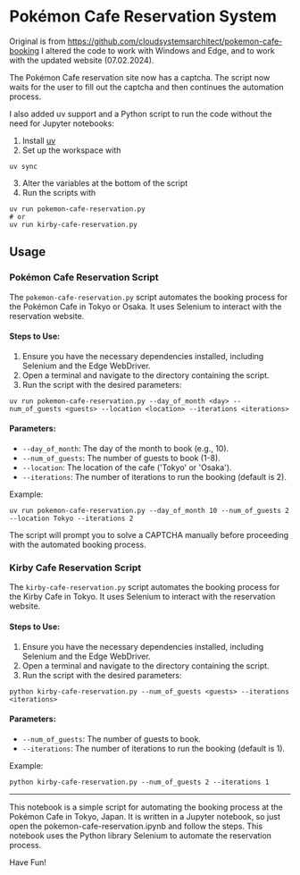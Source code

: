 # Pokémon Cafe Reservation System

Original is from https://github.com/cloudsystemsarchitect/pokemon-cafe-booking
I altered the code to work with Windows and Edge, and to work with the updated website (07.02.2024).

The Pokémon Cafe reservation site now has a captcha. The script now waits for the user to fill out the captcha and then continues the automation process.

I also added uv support and a Python script to run the code without the need for Jupyter notebooks:

1. Install [uv](https://docs.astral.sh/uv/getting-started/)
2. Set up the workspace with

```shell
uv sync
```

3. Alter the variables at the bottom of the script
4. Run the scripts with

```shell
uv run pokemon-cafe-reservation.py
# or
uv run kirby-cafe-reservation.py
```

## Usage

### Pokémon Cafe Reservation Script

The `pokemon-cafe-reservation.py` script automates the booking process for the Pokémon Cafe in Tokyo or Osaka. It uses Selenium to interact with the reservation website.

#### Steps to Use:

1. Ensure you have the necessary dependencies installed, including Selenium and the Edge WebDriver.
2. Open a terminal and navigate to the directory containing the script.
3. Run the script with the desired parameters:

```shell
uv run pokemon-cafe-reservation.py --day_of_month <day> --num_of_guests <guests> --location <location> --iterations <iterations>
```

#### Parameters:

- `--day_of_month`: The day of the month to book (e.g., 10).
- `--num_of_guests`: The number of guests to book (1-8).
- `--location`: The location of the cafe ('Tokyo' or 'Osaka').
- `--iterations`: The number of iterations to run the booking (default is 2).

Example:

```shell
uv run pokemon-cafe-reservation.py --day_of_month 10 --num_of_guests 2 --location Tokyo --iterations 2
```

The script will prompt you to solve a CAPTCHA manually before proceeding with the automated booking process.

### Kirby Cafe Reservation Script

The `kirby-cafe-reservation.py` script automates the booking process for the Kirby Cafe in Tokyo. It uses Selenium to interact with the reservation website.

#### Steps to Use:

1. Ensure you have the necessary dependencies installed, including Selenium and the Edge WebDriver.
2. Open a terminal and navigate to the directory containing the script.
3. Run the script with the desired parameters:

```shell
python kirby-cafe-reservation.py --num_of_guests <guests> --iterations <iterations>
```

#### Parameters:

- `--num_of_guests`: The number of guests to book.
- `--iterations`: The number of iterations to run the booking (default is 1).

Example:

```shell
python kirby-cafe-reservation.py --num_of_guests 2 --iterations 1
```

---
This notebook is a simple script for automating the booking process at the Pokémon Cafe in Tokyo, Japan. It is written in a Jupyter notebook, so just open the pokemon-cafe-reservation.ipynb and follow the steps. This notebook uses the Python library Selenium to automate the reservation process.

Have Fun!
